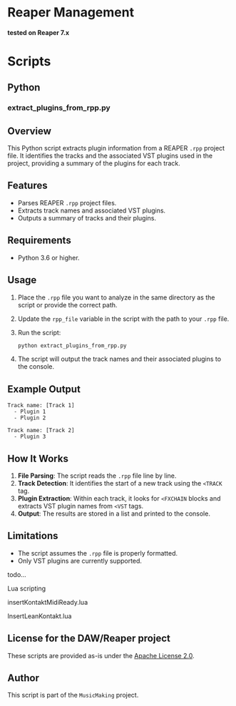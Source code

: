 # Reaper Management

#### tested on Reaper 7.x

# Scripts


## Python

### extract_plugins_from_rpp.py

## Overview

This Python script extracts plugin information from a REAPER `.rpp` project file. It identifies the tracks and the associated VST plugins used in the project, providing a summary of the plugins for each track.

## Features

- Parses REAPER `.rpp` project files.
- Extracts track names and associated VST plugins.
- Outputs a summary of tracks and their plugins.

## Requirements

- Python 3.6 or higher.

## Usage

1. Place the `.rpp` file you want to analyze in the same directory as the script or provide the correct path.
2. Update the `rpp_file` variable in the script with the path to your `.rpp` file.
3. Run the script:

   ```bash
   python extract_plugins_from_rpp.py
   ```

4. The script will output the track names and their associated plugins to the console.

## Example Output

```plaintext
Track name: [Track 1]
  - Plugin 1
  - Plugin 2

Track name: [Track 2]
  - Plugin 3
```

## How It Works

1. **File Parsing**: The script reads the `.rpp` file line by line.
2. **Track Detection**: It identifies the start of a new track using the `<TRACK` tag.
3. **Plugin Extraction**: Within each track, it looks for `<FXCHAIN` blocks and extracts VST plugin names from `<VST` tags.
4. **Output**: The results are stored in a list and printed to the console.

## Limitations

- The script assumes the `.rpp` file is properly formatted.
- Only VST plugins are currently supported.

todo...

Lua scripting

insertKontaktMidiReady.lua

InsertLeanKontakt.lua


## License for the DAW/Reaper project

These scripts are provided as-is under the [Apache License 2.0](../LICENSE).

## Author

This script is part of the `MusicMaking` project.

